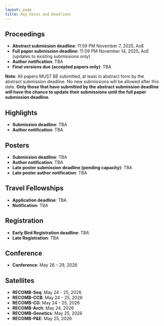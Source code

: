 ```yaml
---
layout: page
title: Key Dates and Deadlines
---
```


## Proceedings

- **Abstract submission deadline**: 11:59 PM November 7, 2025, AoE
- **Full paper submission deadline**: 11:59 PM November 14, 2025, AoE (updates to existing submissions only)
- **Author notification**: TBA
- **Final versions due (accepted papers only)**: TBA

**Note**: All papers MUST BE submitted, at least in abstract form by the abstract submission deadline. No new submissions will be allowed after this date. **Only those that have submitted by the abstract submission deadline will have the chance to update their submissions until the full paper submission deadline**.

## Highlights

- **Submission deadline**: TBA
- **Author notification**: TBA

## Posters

- **Submission deadline**: TBA
- **Author notification**: TBA
- **Late poster submission deadline (pending capacity)**: TBA
- **Late poster author notification**: TBA

## Travel Fellowships

- **Application deadline**: TBA
- **Notification**: TBA

## Registration

- **Early Bird Registration deadline**: TBA
- **Late Registration**: TBA

## Conference

- **Conference**: May 26 - 29, 2026

## Satellites

- **RECOMB-Seq**: May 24 - 25, 2026
- **RECOMB-CCB**: May 24 - 25, 2026
- **RECOMB-CG**: May 24 - 25, 2026
- **RECOMB-Arch**: May 24, 2026
- **RECOMB-Genetics**: May 25, 2026
- **RECOMB-P&E**: May 25, 2026

